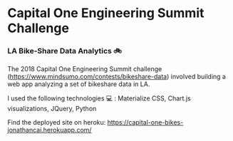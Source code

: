# Capital One Engineering Summit Challenge
### LA Bike-Share Data Analytics :bike:
The 2018 Capital One Engineering Summit challenge (https://www.mindsumo.com/contests/bikeshare-data) involved building a web app analyzing a set of bikeshare data in LA.

I used the following technologies :computer: : Materialize CSS, Chart.js visualizations, JQuery, Python

Find the deployed site on heroku: https://capital-one-bikes-jonathancai.herokuapp.com/
